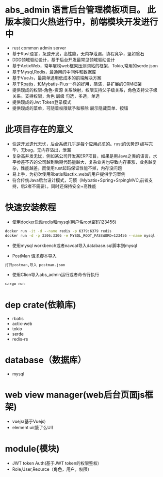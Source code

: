 # abs_admin  语言后台管理模板项目。 此版本接口火热进行中，前端模块开发进行中
*  rust  common admin server
*  基于Rust语言，急速开发，高性能，无内存泄漏，协程竞争，坚如磐石
*  DDD领域驱动设计，基于后台开发最常见领域驱动设计
*  基于ActixWeb，常年屠榜web框架压测网站的框架，Tokio,常用的serde json
*  基于Mysql,Redis，最通用的中间件和数据库
*  基于VueJs，最简单通用低成本的前端解决方案
*  基于[Rbatis](https://github.com/rbatis/rbatis)，和Mybatis-Plus一样的好用，简洁，易扩展的ORM框架
*  提供现成的权限-角色-资源 关系映射，权限支持父子级关系，角色支持父子级关系。支持权限，角色 层级 勾选，多选，单选
*  提供现成的Jwt Token登录模式
*  提供现成的菜单，可随着权限赋予和移除 展示隐藏菜单、按钮

# 此项目存在的意义
* 快速开发迭代无忧，后台系统几乎是每个应用必须的。rust的优势即 编写完毕，无bug，无内存溢出，泄漏
* 复杂高并发无忧，例如某公司开发某ERP项目，如果是用Java之类的语言，水平参差不齐的公司越到后期代码量越大，复杂业务也导致内存暴涨，业务越复杂，性能越差。而使用rust起码保证性能不掉，内存没问题
* 易上手，为初次使用Rbatis和actix_web的用户提供学习案例
* 符合传统Java后台设计模式，习惯（Mybatis+Spring+SrpingMVC,前者支持，后2者不需要）。同时还保持安全+高性能

# 快速安装教程
* 使用docker启动redis和mysql(用户名root密码123456)
```cmd
docker run -it -d --name redis -p 6379:6379 redis
docker run -d -p 3306:3306 -e MYSQL_ROOT_PASSWORD=123456 --name mysql -e TZ=Asia/Shanghai mysql:5.7
```
* 使用mysql workbench或者navcat导入database.sql脚本到mysql

* PostMan  请求脚本导入
```cmd
打开postman,导入 postman.json
```
* 使用Clion导入abs_admin运行或者命令行执行
```cmd
cargo run
```


# dep crate(依赖库)
* rbatis
* actix-web
* tokio
* serde
* redis-rs

# database（数据库）
* mysql

# web view manager(web后台页面js框架)
* vuejs(基于Vuejs)
* element ui(饿了么UI)

# module(模块)
* JWT token Auth(基于JWT token的权限鉴权)
* Role,User,Reource（角色，用户，权限）


